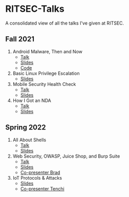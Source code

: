 # RITSEC-Talks
A consolidated view of all the talks I've given at RITSEC.

## Fall 2021
1. Android Malware, Then and Now
   * [Talk](https://www.youtube.com/watch?v=SkMjpoTPeBQ)
   * [Slides](https://docs.google.com/presentation/d/1cw1hS7ZK4Oir515w1Ae54i-s9ck8eSC38oMcID8EPxI/edit)
   * [Code](https://github.com/MeepStryker/RITSECAndroidMalware)
2. Basic Linux Privilege Escalation
   * [Slides](https://docs.google.com/presentation/d/1qCsdHN70ppr5mig1Gc6LT8k4qMsSHwVbRo-KCMgP1mA/edit#slide=id.p)
3. Mobile Security Health Check
   * [Talk](https://www.youtube.com/watch?v=JkQkjooqySI)
   * [Slides](https://docs.google.com/presentation/d/16H4BvTKRU6RgrZAsNhMUiJ6euia3dyQD3o8jaGeNnKg/edit?usp=sharing)
4. How I Got an NDA
   * [Talk](https://engineeredsys.com/wp-content/uploads/2019/08/download.png)
   * [Slides](https://docs.google.com/presentation/d/18Z7J7dfsl1sUn0loPx_bY9VmolGyVMkUI-bHrGVOfLI/edit?usp=sharing)

## Spring 2022
1. All About Shells
   * [Talk](https://www.youtube.com/watch?v=x3csGvSCRVc)
   * [Slides](https://docs.google.com/presentation/d/1GA2EM45r7QpdJJQAjBT3OGEEWGsMcwMuPZIPDTj7nVU/edit?usp=sharing)
2. Web Security, OWASP, Juice Shop, and Burp Suite
   * [Talk](https://www.youtube.com/watch?v=ou4cTaVroIc)
   * [Slides](https://docs.google.com/presentation/d/1vGzXNEP5jaIPq05l_lJWzclahpkIDY_j9HlqfJv59yU/edit?usp=drivesdk)
   * [Co-presenter Brad](https://github.com/BradHacker)
3. IoT Protocols & Attacks
   * [Slides](https://docs.google.com/presentation/d/1ix-fcjaVmNsR0--Khtz_fxAmqrH03i5WQxcnraFDuR4/edit?usp=sharing)
   * [Co-presenter Tenchi](https://github.com/0xk7)

